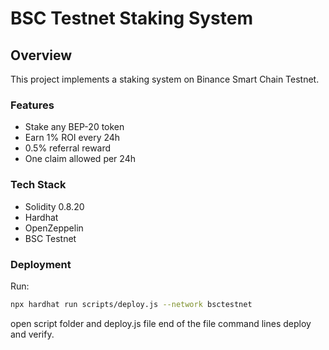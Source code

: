 # BSC Testnet Staking System

## Overview

This project implements a staking system on Binance Smart Chain Testnet.

### Features

- Stake any BEP-20 token
- Earn 1% ROI every 24h
- 0.5% referral reward
- One claim allowed per 24h

### Tech Stack

- Solidity 0.8.20
- Hardhat
- OpenZeppelin
- BSC Testnet

### Deployment

Run:

```bash
npx hardhat run scripts/deploy.js --network bsctestnet
```

open script folder and deploy.js file
end of the file command lines deploy and verify.

